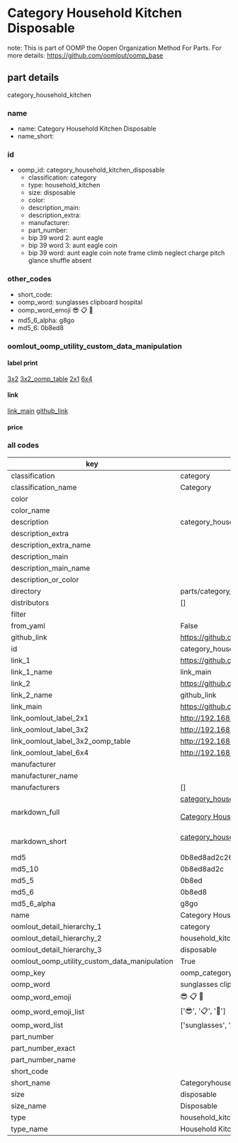 # Category Household Kitchen Disposable  

note: This is part of OOMP the Oopen Organization Method For Parts. For more details: https://github.com/oomlout/oomp_base

##  part details



category_household_kitchen

### name
* name: Category Household Kitchen Disposable
* name_short: 
### id
* oomp_id: category_household_kitchen_disposable
  * classification: category
  * type: household_kitchen
  * size: disposable
  * color: 
  * description_main: 
  * description_extra: 
  * manufacturer: 
  * part_number: 
  * bip 39 word 2: aunt eagle
  * bip 39 word 3: aunt eagle coin
  * bip 39 word: aunt eagle coin note frame climb neglect charge pitch glance shuffle absent

### other_codes
* short_code: 
* oomp_word: sunglasses clipboard hospital
* oomp_word_emoji :sunglasses: :clipboard: :hospital:
* md5_6_alpha: g8go
* md5_6: 0b8ed8






### oomlout_oomp_utility_custom_data_manipulation
#### label print
[3x2](http://192.168.1.245:1112/?label=oomp%20g8go)
[3x2_oomp_table](http://192.168.1.107:1112/?label=oomp%20g8go)
[2x1](http://192.168.1.242:1112/?label=oomp%20g8go)
[6x4](http://192.168.1.55:1112/?label=oomp%20g8go)    

#### link

[link_main](https://github.com/oomlout/oomlout_oomp_current_version_messy/tree/main/parts/category_household_kitchen_disposable) [github_link](https://github.com/oomlout/oomlout_oomp_part_src/tree/main/parts/category_household_kitchen_disposable)                             

#### price







### all codes 
| key | value |  
| --- | --- |  
| classification | category |  
| classification_name | Category |  
| color |  |  
| color_name |  |  
| description | category_household_kitchen |  
| description_extra |  |  
| description_extra_name |  |  
| description_main |  |  
| description_main_name |  |  
| description_or_color |   |  
| directory | parts/category_household_kitchen_disposable |  
| distributors | [] |  
| filter |  |  
| from_yaml | False |  
| github_link | https://github.com/oomlout/oomlout_oomp_part_src/tree/main/parts/category_household_kitchen_disposable |  
| id | category_household_kitchen_disposable |  
| link_1 | https://github.com/oomlout/oomlout_oomp_current_version_messy/tree/main/parts/category_household_kitchen_disposable |  
| link_1_name | link_main |  
| link_2 | https://github.com/oomlout/oomlout_oomp_part_src/tree/main/parts/category_household_kitchen_disposable |  
| link_2_name | github_link |  
| link_main | https://github.com/oomlout/oomlout_oomp_current_version_messy/tree/main/parts/category_household_kitchen_disposable |  
| link_oomlout_label_2x1 | http://192.168.1.242:1112/?label=oomp%20g8go |  
| link_oomlout_label_3x2 | http://192.168.1.245:1112/?label=oomp%20g8go |  
| link_oomlout_label_3x2_oomp_table | http://192.168.1.107:1112/?label=oomp%20g8go |  
| link_oomlout_label_6x4 | http://192.168.1.55:1112/?label=oomp%20g8go |  
| manufacturer |  |  
| manufacturer_name |  |  
| manufacturers | [] |  
| markdown_full | [category_household_kitchen_disposable](https://github.com/oomlout/oomlout_oomp_current_version_messy/tree/main/parts/category_household_kitchen_disposable)<br>[](https://github.com/oomlout/oomlout_oomp_current_version_messy/tree/main/parts/category_household_kitchen_disposable)<br>[Category Household Kitchen Disposable](https://github.com/oomlout/oomlout_oomp_current_version_messy/tree/main/parts/category_household_kitchen_disposable)<br><br> |  
| markdown_short | [category_household_kitchen_disposable](https://github.com/oomlout/oomlout_oomp_current_version_messy/tree/main/parts/category_household_kitchen_disposable)<br><br> |  
| md5 | 0b8ed8ad2c269280ac2e496a5ad1407a |  
| md5_10 | 0b8ed8ad2c |  
| md5_5 | 0b8ed |  
| md5_6 | 0b8ed8 |  
| md5_6_alpha | g8go |  
| name | Category Household Kitchen Disposable |  
| oomlout_detail_hierarchy_1 | category |  
| oomlout_detail_hierarchy_2 | household_kitchen |  
| oomlout_detail_hierarchy_3 | disposable |  
| oomlout_oomp_utility_custom_data_manipulation | True |  
| oomp_key | oomp_category_household_kitchen_disposable |  
| oomp_word | sunglasses clipboard hospital |  
| oomp_word_emoji | :sunglasses: :clipboard: :hospital: |  
| oomp_word_emoji_list | [':sunglasses:', ':clipboard:', ':hospital:'] |  
| oomp_word_list | ['sunglasses', 'clipboard', 'hospital'] |  
| part_number |  |  
| part_number_exact |  |  
| part_number_name |  |  
| short_code |  |  
| short_name | Categoryhouseholdkitchen |  
| size | disposable |  
| size_name | Disposable |  
| type | household_kitchen |  
| type_name | Household Kitchen |  
